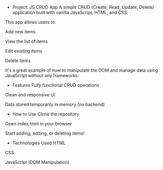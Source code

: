 
- Project: JS CRUD App
A simple CRUD (Create, Read, Update, Delete) application built with vanilla JavaScript, HTML, and CSS.

This app allows users to:

Add new items

View the list of items

Edit existing items

Delete items

It's a great example of how to manipulate the DOM and manage data using JavaScript without any frameworks.

- Features
Fully functional CRUD operations

Clean and responsive UI

Data stored temporarily in memory (no backend)

- How to Use
Clone the repository

Open index.html in your browser

Start adding, editing, or deleting items!

- Technologies Used
HTML

CSS

JavaScript (DOM Manipulation)
